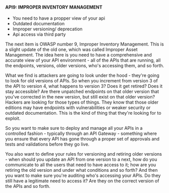 

#### API9: IMPROPER INVENTORY MANAGEMENT
- You need to have a propper view of your api
- Outdated documentation
- Improper versioning/ deprecation
- Api access via third party


The next item is OWASP number 9, Improper Inventory Management. This is a slight update of the old one, which was called Improper Asset Management. The idea here is you need to have a comprehensive and accurate view of your API environment - all of the APIs that are running, all the endpoints, versions, older versions, who's accessing them, and so forth.

 

What we find is attackers are going to look under the hood - they're going to look for old versions of APIs. So when you increment from version 3 of the API to version 4, what happens to version 3? Does it get retired? Does it stay accessible? Are there unpatched endpoints on that older version that you've corrected in the new version, but still exist on that older version? Hackers are looking for those types of things. They know that those older editions may have endpoints with vulnerabilities or weaker security or outdated documentation. This is the kind of thing that they're looking for to exploit. 

 

So you want to make sure to deploy and manage all your APIs in a controlled fashion - typically through an API Gateway - something where you ensure that every API has gone through a proper set of approvals and tests and validations before they go live.

 

You also want to define your rules for versioning and retiring older versions - when should you update an API from one version to a next, how do you communicate to all the users that need to have access to it; how are you retiring the old version and under what conditions and so forth? And then you want to make sure you're auditing who's accessing your APIs. Do they still have a legitimate need to access it? Are they on the correct version of the APIs and so forth.
